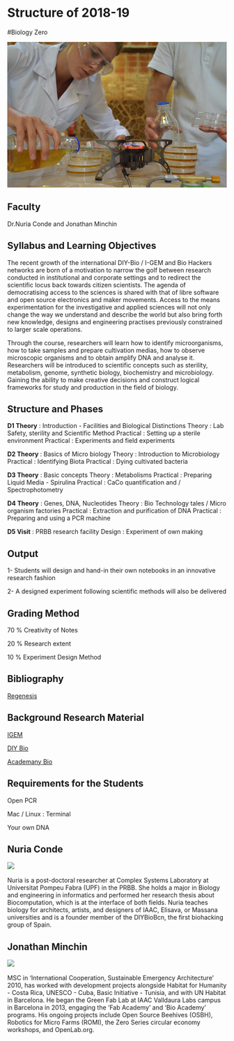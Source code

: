 Structure of 2018-19
======================

#Biology Zero

![](images/image_1.jpg)


## Faculty
Dr.Nuria Conde and Jonathan Minchin


## Syllabus and Learning Objectives
The recent growth of the international DIY-Bio / I-GEM and Bio Hackers networks are born of a motivation to narrow the golf between research conducted in institutional and corporate settings and to redirect the scientific locus back towards citizen scientists. The agenda of democratising access to the sciences is shared with that of libre software and open source electronics and maker movements. Access to the means experimentation for the investigative and applied sciences will not only change the way we understand and describe the world but also bring forth new knowledge, designs and engineering practises previously constrained to larger scale operations.

Through the course, researchers will learn how to identify microorganisms, how to take samples and prepare cultivation medias, how to observe microscopic organisms and to obtain amplify DNA and analyse it. Researchers will be introduced to scientific concepts such as sterility, metabolism, genome, synthetic biology, biochemistry and microbiology. Gaining the ability to make creative decisions and construct logical frameworks for study and production in the field of biology.

## Structure and Phases

**D1 Theory** : Introduction - Facilities and Biological Distinctions Theory : Lab Safety, sterility and Scientific Method Practical : Setting up a sterile environment Practical : Experiments and field experiments

**D2 Theory** : Basics of Micro biology Theory : Introduction to Microbiology Practical : Identifying Biota Practical : Dying cultivated bacteria

**D3 Theory** : Basic concepts Theory : Metabolisms Practical : Preparing Liquid Media - Spirulina Practical : CaCo quantification and / Spectrophotometry

**D4 Theory** : Genes, DNA, Nucleotides Theory : Bio Technology tales / Micro organism factories Practical : Extraction and purification of DNA Practical : Preparing and using a PCR machine

**D5 Visit** : PRBB research facility Design : Experiment of own making

## Output
1- Students will design and hand-in their own notebooks in an innovative research fashion

2- A designed experiment following scientific methods will also be delivered


## Grading Method
70 % Creativity of Notes

20 % Research extent

10 % Experiment Design Method



## Bibliography
[Regenesis](http://www.regenesisthebook.com/)

## Background Research Material

[IGEM](http://igem.org/Main_Page)

[DIY Bio](https://diybio.org/)

[Academany Bio](http://bio.academany.org/classes.html)

## Requirements for the Students
Open PCR

Mac / Linux : Terminal

Your own DNA

## Nuria Conde

![](../../../../assets/images/faculty_photos/nuria_conde.jpg)

Nuria is a post-doctoral researcher at Complex Systems Laboratory at Universitat Pompeu Fabra (UPF) in the PRBB. She holds a major in Biology and engineering in informatics and performed her research thesis about Biocomputation, which is at the interface of both fields. Nuria teaches biology for architects, artists, and designers of IAAC, Elisava, or Massana universities and is a founder member of the DIYBioBcn, the first biohacking group of Spain.

<!-- [Email Address](nuriacondepueyo@gmail.com) -->


## Jonathan Minchin

![](../../../../assets/images/faculty_photos/jonathan_minchin.jpg)

MSC in ‘International Cooperation, Sustainable Emergency Architecture’ 2010, has worked with development projects alongside Habitat for Humanity - Costa Rica, UNESCO - Cuba, Basic Initiative - Tunisia, and with UN Habitat in Barcelona. He began the Green Fab Lab at IAAC Valldaura Labs campus in Barcelona in 2013, engaging the ‘Fab Academy’ and ‘Bio Academy’ programs. His ongoing projects include Open Source Beehives (OSBH), Robotics for Micro Farms (ROMI), the Zero Series circular economy workshops, and OpenLab.org.
